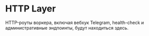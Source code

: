 # HTTP Layer

HTTP-роуты воркера, включая вебхук Telegram, health-check и административные эндпоинты, будут находиться здесь.
